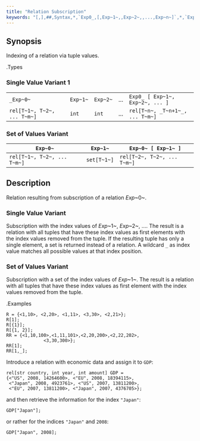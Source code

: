 ```yaml
---
title: "Relation Subscription"
keywords: "[,],##,Syntax,*,`Exp0_,[,Exp~1~,,Exp~2~,,...,Exp~n~]`,*,`Exp0_,[,Exp~1~]`"
---
```


## Synopsis
Indexing of a relation via tuple values.

.Types

### Single Value Variant 1

|     |     |     |     |     |
| --- | --- | --- | --- | --- |
| `_Exp~0~`                         | `Exp~1~` | `Exp~2~` | ... | `Exp0_ [ Exp~1~, Exp~2~, ... ]`  |
| `rel[T~1~, T~2~, ... T~m~]`    | `int`     |  `int`    | ... | `rel[T~n~, _T~n+1~_, ... T~m~]`  |


### Set of Values Variant 

| `Exp~0~`                         | `Exp~1~`     | `Exp~0~ [ Exp~1~ ]`             |
| --- | --- | --- |
| `rel[T~1~, T~2~, ... T~m~]`    | `set[T~1~]`  | `rel[T~2~, T~2~, ... T~m~]`    |



## Description

Relation resulting from subscription of a relation _Exp_~0~.

### Single Value Variant

Subscription with the index values of _Exp_~1~, _Exp_~2~, .... 
The result is a relation with all tuples that have these index values as first elements 
with the index values removed from the tuple. 
If the resulting tuple has only a single element, a set is returned instead of a relation. 
A wildcard `_` as index value matches all possible values at that index position.

### Set of Values Variant 

Subscription with a set of the index values of _Exp_~1~.
The result is a relation with all tuples that have these index values as first element
with the index values removed from the tuple. 

.Examples
```rascal-shell
R = {<1,10>, <2,20>, <1,11>, <3,30>, <2,21>};
R[1];
R[{1}];
R[{1, 2}];
RR = {<1,10,100>,<1,11,101>,<2,20,200>,<2,22,202>,
              <3,30,300>};
RR[1];
RR[1,_];
```
Introduce a relation with economic data and assign it to `GDP`:
```rascal-shell,continue
rel[str country, int year, int amount] GDP =
{<"US", 2008, 14264600>, <"EU", 2008, 18394115>,
 <"Japan", 2008, 4923761>, <"US", 2007, 13811200>, 
 <"EU", 2007, 13811200>, <"Japan", 2007, 4376705>};
```
and then retrieve the information for the index `"Japan"`:
```rascal-shell,continue
GDP["Japan"];
```
or rather for the indices `"Japan"` and `2008`:
```rascal-shell,continue
GDP["Japan", 2008];
```


